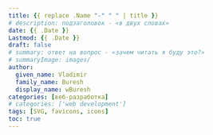 ```yaml
---
title: {{ replace .Name "-" " " | title }}
# description: подзаголовок - «в двух словах»
date: {{ .Date }}
Lastmod: {{ .Date }}
draft: false
# summary: ответ на вопрос - «зачем читать я буду это?»
# summaryImage: images/
author:
  given_name: Vladimir
  family_name: Buresh
  display_name: wBuresh
categories: [веб-разработка]
# categories: ['web development']
tags: [SVG, favicons, icons]
toc: true
---
```

